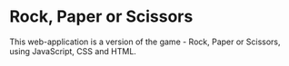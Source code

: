 # Rock, Paper or Scissors

This web-application is a version of the game - Rock, Paper or Scissors, using JavaScript, CSS and HTML.
